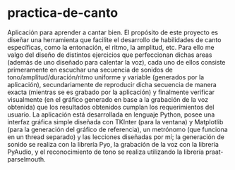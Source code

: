 # practica-de-canto
Aplicación para aprender a cantar bien.
El propósito de este proyecto es diseñar una herramienta que facilite el desarrollo de habilidades de canto específicas, como la entonación, el ritmo, la amplitud, etc. Para ello me valgo del diseño de distintos ejercicios que perfeccionan dichas areas (además de uno diseñado para calentar la voz), cada uno de ellos consiste primeramente en escuchar una secuencia de sonidos de tono/amplitud/duración/ritmo uniforme y variable (generados por la aplicación), secundariamente de reproducir dicha secuencia de manera exacta (mientras se es grabado por la aplicación) y finalmente verificar visualmente (en el gráfico generado en base a la grabación de la voz obtenida) que los resultados obtenidos cumplan los requerimientos del usuario. La aplicación está desarrollada en lenguaje Python, posee una interfaz gráfica simple diseñada con TKInter (para la ventana) y Matplotlib (para la generación del gráfico de referencia), un metrónomo (que funciona en un thread separado) y las lecciones diseñadas por mí; la generación de sonido se realiza con la librería Pyo, la grabación de la voz con la librería PyAudio, y el reconocimiento de tono se realiza utilizando la librería praat-parselmouth.
